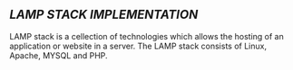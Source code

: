 ## _LAMP STACK IMPLEMENTATION_
LAMP stack is a cellection of technologies which allows the hosting of an application or website in a server. The LAMP stack consists of Linux, Apache, MYSQL and PHP.
